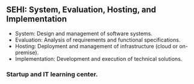## SEHI: System, Evaluation, Hosting, and Implementation

- System: Design and management of software systems.
- Evaluation: Analysis of requirements and functional specifications.
- Hosting: Deployment and management of infrastructure (cloud or on-premise).
- Implementation: Development and execution of technical solutions.

### Startup and IT learning center.
